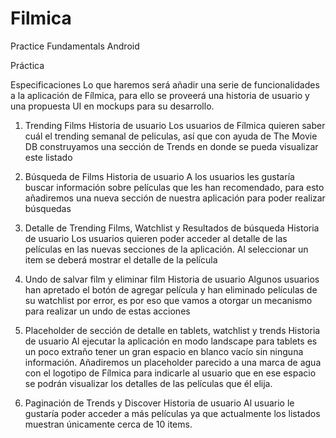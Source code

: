 # Filmica
Practice Fundamentals Android

Práctica

Especificaciones
Lo que haremos será añadir una serie de funcionalidades a la aplicación de Fílmica, para ello se
proveerá una historia de usuario y una propuesta UI en mockups para su desarrollo.
1. Trending Films
Historia de usuario
Los usuarios de Fílmica quieren saber cuál el trending semanal de peliculas, así que con
ayuda de The Movie DB construyamos una sección de Trends en donde se pueda
visualizar este listado

2. Búsqueda de Films
Historia de usuario
A los usuarios les gustaría buscar información sobre películas que les han
recomendado, para esto añadiremos una nueva sección de nuestra aplicación para
poder realizar búsquedas

3. Detalle de Trending Films, Watchlist y Resultados de búsqueda
Historia de usuario
Los usuarios quieren poder acceder al detalle de las películas en las nuevas secciones
de la aplicación. Al seleccionar un item se deberá mostrar el detalle de la película

4. Undo de salvar film y eliminar film
Historia de usuario
Algunos usuarios han apretado el botón de agregar película y han eliminado películas de
su watchlist por error, es por eso que vamos a otorgar un mecanismo para realizar un
undo de estas acciones

5. Placeholder de sección de detalle en tablets, watchlist y trends
Historia de usuario
Al ejecutar la aplicación en modo landscape para tablets es un poco extraño tener un
gran espacio en blanco vacío sin ninguna información. Añadiremos un placeholder
parecido a una marca de agua con el logotipo de Fílmica para indicarle al usuario que en
ese espacio se podrán visualizar los detalles de las películas que él elija.

6. Paginación de Trends y Discover
Historia de usuario
Al usuario le gustaría poder acceder a más películas ya que actualmente los listados
muestran únicamente cerca de 10 items.
